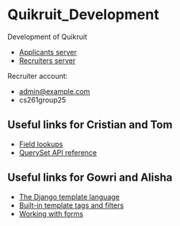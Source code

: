 # Quikruit_Development
Development of Quikruit
* [Applicants server](http://3.8.125.240/Project/applicants)
* [Recruiters server](http://3.8.125.240/Project/recruiters)

Recruiter account:

- admin@example.com
- cs261group25

## Useful links for Cristian and Tom
* [Field lookups](https://docs.djangoproject.com/en/2.1/ref/models/querysets/#field-lookups)
* [QuerySet API reference](https://docs.djangoproject.com/en/2.1/ref/models/queets/#queryset-api)

## Useful links for Gowri and Alisha
* [The Django template language](https://docs.djangoproject.com/en/2.1/ref/templates/language/)
* [Built-in template tags and filters](https://docs.djangoproject.com/en/2.1/ref/templates/builtins/)
* [Working with forms](https://docs.djangoproject.com/en/2.1/topics/forms/)
